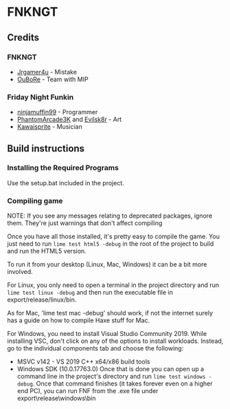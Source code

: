 # FNKNGT

## Credits

### FNKNGT
- [Jrgamer4u](https://www.youtube.com/user/JRGAMER4U) - Mistake
- [OuBoRe](https://replit.com/@OuBoRe) - Team with MIP

### Friday Night Funkin
- [ninjamuffin99](https://twitter.com/ninja_muffin99) - Programmer
- [PhantomArcade3K](https://twitter.com/phantomarcade3k) and [Evilsk8r](https://twitter.com/evilsk8r) - Art
- [Kawaisprite](https://twitter.com/kawaisprite) - Musician

## Build instructions

### Installing the Required Programs

Use the setup.bat included in the project.

### Compiling game

NOTE: If you see any messages relating to deprecated packages, ignore them. They're just warnings that don't affect compiling

Once you have all those installed, it's pretty easy to compile the game.
You just need to run `lime test html5 -debug` in the root of the project to build and run the HTML5 version.

To run it from your desktop (Linux, Mac, Windows) it can be a bit more involved.

For Linux, you only need to open a terminal in the project directory and run `lime test linux -debug` and then run the executable file in export/release/linux/bin.

As for Mac, 'lime test mac -debug' should work, if not the internet surely has a guide on how to compile Haxe stuff for Mac.

For Windows, you need to install Visual Studio Community 2019. While installing VSC, don't click on any of the options to install workloads.
Instead, go to the individual components tab and choose the following:
* MSVC v142 - VS 2019 C++ x64/x86 build tools
* Windows SDK (10.0.17763.0)
Once that is done you can open up a command line in the project's directory and run `lime test windows -debug`.
Once that command finishes (it takes forever even on a higher end PC), you can run FNF from the .exe file under export\release\windows\bin